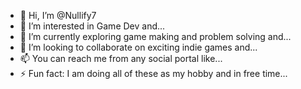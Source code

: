 - 👋 Hi, I’m @Nullify7
- 👀 I’m interested in Game Dev and...
- 🌱 I’m currently exploring game making and problem solving and...
- 💞️ I’m looking to collaborate on exciting indie games and...
- 📫 You can reach me from any social portal like...
- ⚡ Fun fact: I am doing all of these as my hobby and in free time...

